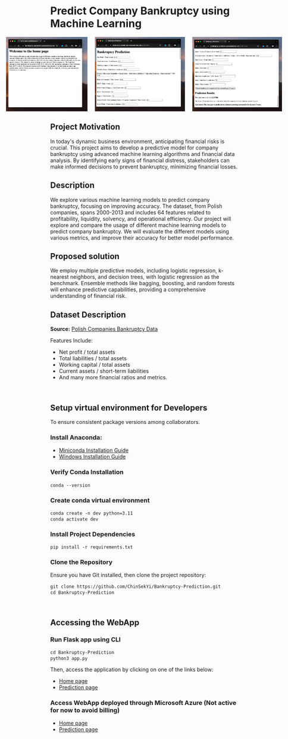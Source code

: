 # Predict Company Bankruptcy using Machine Learning

<div style="display: flex; justify-content: center;">
  <img src="images/Homepage.png" alt="Model Diagram 1" style="width: 300px; height: 200px; margin-right: 20px;">
  <img src="images/PredictionPageTop.png" alt="Model Diagram 2" style="width: 300px; height: 200px; margin-right: 20px;">
  <img src="images/PredictionPageBottom.png" alt="Model Diagram 3" style="width: 300px; height: 200px;">
</div>

## Project Motivation
In today's dynamic business environment, anticipating financial risks is crucial. This project aims to develop a predictive model for company bankruptcy using advanced machine learning algorithms and financial data analysis. By identifying early signs of financial distress, stakeholders can make informed decisions to prevent bankruptcy, minimizing financial losses.

## Description
We explore various machine learning models to predict company bankruptcy, focusing on improving accuracy. The dataset, from Polish companies, spans 2000-2013 and includes 64 features related to profitability, liquidity, solvency, and operational efficiency.
Our project will explore and compare the usage of different machine learning models to predict company bankruptcy. We will evaluate the different models using various metrics, and improve their accuracy for better model performance. 

## Proposed solution
We employ multiple predictive models, including logistic regression, k-nearest neighbors, and decision trees, with logistic regression as the benchmark. Ensemble methods like bagging, boosting, and random forests will enhance predictive capabilities, providing a comprehensive understanding of financial risk.

## Dataset Description
**Source:** <a href="https://archive.ics.uci.edu/dataset/365/polish+companies+bankruptcy+data" target="_blank">Polish Companies Bankruptcy Data</a>

Features Include:
- Net profit / total assets
- Total liabilities / total assets
- Working capital / total assets
- Current assets / short-term liabilities
- And many more financial ratios and metrics.

<br>

   
## Setup virtual environment for Developers
To ensure consistent package versions among collaborators.

### Install Anaconda:
- <a href="https://docs.anaconda.com/free/miniconda/index.html" target="_blank">Miniconda Installation Guide</a>
- <a href="https://docs.conda.io/projects/conda/en/latest/user-guide/install/windows.html" target="_blank">Windows Installation Guide</a>

### Verify Conda Installation
```
conda --version
```

### Create conda virtual environment
```
conda create -n dev python=3.11 
conda activate dev
```

### Install Project Dependencies   
```
pip install -r requirements.txt
```

### Clone the Repository
Ensure you have Git installed, then clone the project repository:
```
git clone https://github.com/ChinSekYi/Bankruptcy-Prediction.git
cd Bankruptcy-Prediction
```
<br>

    
## Accessing the WebApp
### Run Flask app using CLI
```
cd Bankruptcy-Prediction
python3 app.py
```

Then, access the application by clicking on one of the links below:  
- <a href="http://0.0.0.0:5001" target="_blank">Home page</a>
- <a href="http://0.0.0.0:5001/predictdata" target="_blank">Prediction page</a>

### Access WebApp deployed through Microsoft Azure (Not active for now to avoid billing)
- <a href="https://bankruptcy-prediction.azurewebsites.net/" target="_blank">Home page</a>
- <a href="https://bankruptcy-prediction.azurewebsites.net/predictdata" target="_blank">Prediction page</a>
 
